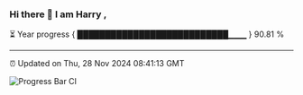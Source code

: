 ### Hi there 👋 I am Harry , 

⏳ Year progress { ███████████████████████████▁▁▁ } 90.81 %

---

⏰ Updated on Thu, 28 Nov 2024 08:41:13 GMT

![Progress Bar CI](https://github.com/duykhang68/duykhang68/workflows/Progress%20Bar%20CI/badge.svg)
